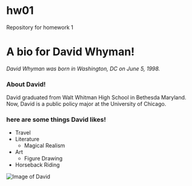 # hw01
Repository for homework 1
 
# A bio for David Whyman!
 
*David Whyman was born in Washington, DC on June 5, 1998.*

### **About David!**
David graduated from Walt Whitman High School in Bethesda Maryland. Now, David is a public policy major at the University of Chicago.

### here are some things David likes!
* Travel
* Literature
  * Magical Realism
* Art
   * Figure Drawing
* Horseback Riding 

![Image of David](https://github.com/whymand/hw01/blob/master/IMG_9358.JPG)


 
 
 
 





